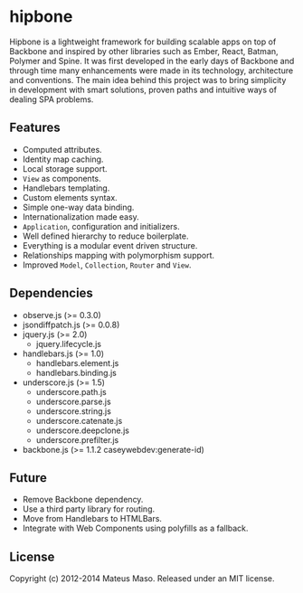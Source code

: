 hipbone
==============

Hipbone is a lightweight framework for building scalable apps on top of Backbone and inspired by other libraries such as Ember, React, Batman, Polymer and Spine. It was first developed in the early days of Backbone and through time many enhancements were made in its technology, architecture and conventions. The main idea behind this project was to bring simplicity in development with smart solutions, proven paths and intuitive ways of dealing SPA problems.

## Features

* Computed attributes.
* Identity map caching.
* Local storage support.
* ```View``` as components.
* Handlebars templating.
* Custom elements syntax.
* Simple one-way data binding.
* Internationalization made easy.
* ```Application```, configuration and initializers.
* Well defined hierarchy to reduce boilerplate.
* Everything is a modular event driven structure.
* Relationships mapping with polymorphism support.
* Improved ```Model```, ```Collection```, ```Router``` and ```View```.

## Dependencies

* observe.js (>= 0.3.0)
* jsondiffpatch.js (>= 0.0.8)
* jquery.js (>= 2.0)
  * jquery.lifecycle.js
* handlebars.js (>= 1.0)
  * handlebars.element.js
  * handlebars.binding.js
* underscore.js (>= 1.5)
  * underscore.path.js
  * underscore.parse.js
  * underscore.string.js
  * underscore.catenate.js
  * underscore.deepclone.js
  * underscore.prefilter.js
* backbone.js (>= 1.1.2 caseywebdev:generate-id)

## Future

* Remove Backbone dependency.
* Use a third party library for routing.
* Move from Handlebars to HTMLBars.
* Integrate with Web Components using polyfills as a fallback.

## License

Copyright (c) 2012-2014 Mateus Maso. Released under an MIT license.
